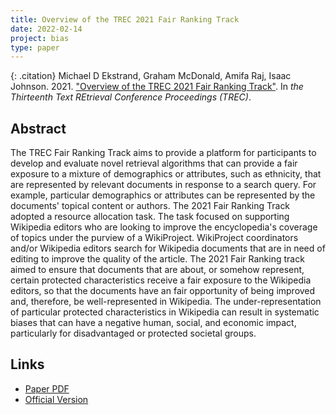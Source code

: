 ```yaml
---
title: Overview of the TREC 2021 Fair Ranking Track
date: 2022-02-14
project: bias
type: paper
---
```


{: .citation}
Michael D Ekstrand, Graham McDonald, Amifa Raj, Isaac Johnson. 2021. ["Overview of the TREC 2021 Fair Ranking Track"](#). In <cite>the Thirteenth Text REtrieval Conference Proceedings (TREC)</cite>.

## Abstract

The TREC Fair Ranking Track aims to provide a platform for participants to develop and evaluate novel retrieval algorithms that can provide a fair exposure to a mixture of demographics or attributes, such as ethnicity, that are represented by relevant documents in response to a search query. For example, particular demographics or attributes can be represented by the documents' topical content or authors. The 2021 Fair Ranking Track adopted a resource allocation task. The task focused on supporting Wikipedia editors who are looking to improve the encyclopedia's coverage of topics under the purview of a WikiProject. WikiProject coordinators and/or Wikipedia editors search for Wikipedia documents that are in need of editing to improve the quality of the article. The 2021 Fair Ranking track aimed to ensure that documents that are about, or somehow represent, certain protected characteristics receive a fair exposure to the Wikipedia editors, so that the documents have an fair opportunity of being improved and, therefore, be well-represented in Wikipedia. The under-representation of particular protected characteristics in Wikipedia can result in systematic biases that can have a negative human, social, and economic impact, particularly for disadvantaged or protected societal groups.

## Links

* [Paper PDF](https://arxiv.org/abs/2302.10856)
* [Official Version](https://trec.nist.gov/pubs/trec30/papers/Overview-F.pdf)